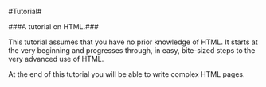 #Tutorial#

###A tutorial on HTML.###

This tutorial assumes that you have no prior knowledge of HTML. It starts at the very beginning and progresses through, in easy, bite-sized steps to the very advanced use of HTML.

At the end of this tutorial you will be able to write complex HTML pages.
